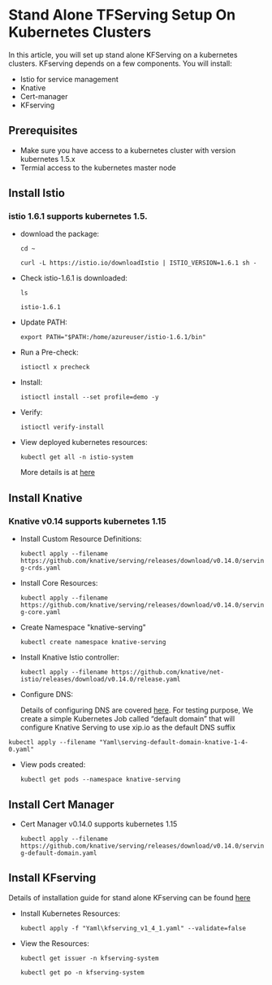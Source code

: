 # Stand Alone TFServing Setup On Kubernetes Clusters

In this article, you will set up stand alone KFServing on a kubernetes clusters. KFserving depends on a few
components. You will install:

*	Istio for service management
*	Knative
*	Cert-manager 
*	KFserving

## Prerequisites

*   Make sure you have access to a kubernetes cluster with version kubernetes 1.5.x
*   Termial access to the kubernetes master node

## Install Istio

### istio 1.6.1 supports kubernetes 1.5.

*  download the package:


    ```cd ~```

    ```curl -L https://istio.io/downloadIstio | ISTIO_VERSION=1.6.1 sh -```


*  Check istio-1.6.1 is downloaded:

    ```ls```

    ```istio-1.6.1``` 

*  Update PATH:
   
    ```export PATH="$PATH:/home/azureuser/istio-1.6.1/bin"```
   
*  Run a Pre-check:
   
    ```istioctl x precheck```

*  Install:
   
    ```istioctl install --set profile=demo -y```

*  Verify:

    ```istioctl verify-install```

*  View deployed kubernetes resources:

    ```kubectl get all -n istio-system```

    More details is at [here](https://istio.io/latest/docs/setup/getting-started/)

## Install Knative

### Knative v0.14 supports kubernetes 1.15

*  Install Custom Resource Definitions:
   
    ```kubectl apply --filename https://github.com/knative/serving/releases/download/v0.14.0/serving-crds.yaml```

*  Install Core Resources:

    ```kubectl apply --filename https://github.com/knative/serving/releases/download/v0.14.0/serving-core.yaml ```

*  Create Namespace "knative-serving"
   
    ```kubectl create namespace knative-serving```
   
*  Install Knative Istio controller:

    ```kubectl apply --filename https://github.com/knative/net-istio/releases/download/v0.14.0/release.yaml```

*  Configure DNS:
   
   Details of configuring DNS are covered [here](https://knative.dev/v0.18-docs/install/any-kubernetes-cluster/). For
   testing purpose, We create a simple Kubernetes Job called “default domain” that will configure Knative Serving 
   to use xip.io as the default DNS suffix
   
 ```kubectl apply --filename "Yaml\serving-default-domain-knative-1-4-0.yaml" ```
   
*  View pods created:

    ```kubectl get pods --namespace knative-serving```


## Install Cert Manager

*  Cert Manager v0.14.0 supports kubernetes 1.15

    ```kubectl apply --filename https://github.com/knative/serving/releases/download/v0.14.0/serving-default-domain.yaml```

## Install KFserving

   Details of installation guide for stand alone KFserving can be found [here](https://github.com/kubeflow/kfserving#standalone-kfserving-installation)

*  Install Kubernetes Resources: 

    ```kubectl apply -f "Yaml\kfserving_v1_4_1.yaml" --validate=false```

*   View the Resources:

     ```kubectl get issuer -n kfserving-system```

    ```kubectl get po -n kfserving-system```

